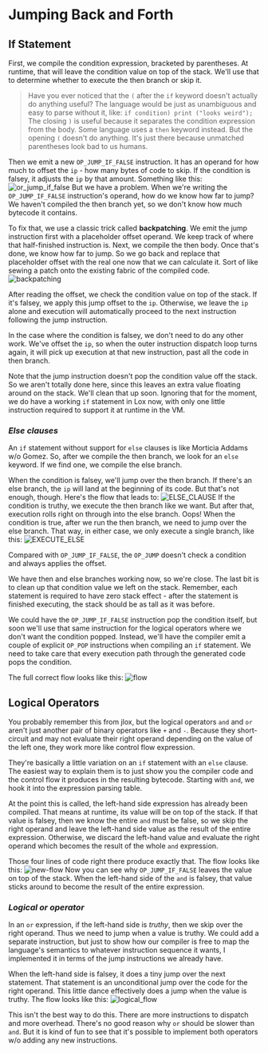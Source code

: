 # Jumping Back and Forth

## If Statement

First, we compile the condition expression, bracketed by parentheses. At runtime, that will leave the condition value on 
top of the stack. We'll use that to determine whether to execute the then branch or skip it.

> Have you ever noticed that the `(` after the `if` keyword doesn't actually do anything useful? The language would be 
> just as unambiguous and easy to parse without it, like:
> `if condition) print ("looks weird");`
> The closing `)` is useful because it separates the condition expression from the body. Some language uses a `then` 
> keyword instead. But the opening `(` doesn't do anything. It's just there because unmatched parentheses look bad to us
> humans.

Then we emit a new `OP_JUMP_IF_FALSE` instruction. It has an operand for how much to offset the `ip` - how many bytes of
code to skip. If the condition is falsey, it adjusts the `ip` by that amount. Something like this:
![or_jump_if_false](../pic/OR_JUMP_IF_FALSE.png)
But we have a problem. When we're writing the `OP_JUMP_IF_FALSE` instruction's operand, how do we know how far to jump?
We haven't compiled the then branch yet, so we don't know how much bytecode it contains.

To fix that, we use a classic trick called **backpatching**. We emit the jump instruction first with a placeholder 
offset operand. We keep track of where that half-finished instruction is. Next, we compile the then body. Once that's 
done, we know how far to jump. So we go back and replace that placeholder offset with the real one now that we can 
calculate it. Sort of like sewing a patch onto the existing fabric of the compiled code.
![backpatching](../pic/backpatching.png)


After reading the offset, we check the condition value on top of the stack. If it's falsey, we apply this jump offset to
the `ip`. Otherwise, we leave the `ip` alone and execution will automatically proceed to the next instruction following 
the jump instruction.

In the case where the condition is falsey, we don't need to do any other work. We've offset the `ip`, so when the outer
instruction dispatch loop turns again, it will pick up execution at that new instruction, past all the code in then 
branch.

Note that the jump instruction doesn't pop the condition value off the stack. So we aren't totally done here, since this
leaves an extra value floating around on the stack. We'll clean that up soon. Ignoring that for the moment, we do have 
a working `if` statement in Lox now, with only one little instruction required to support it at runtime in the VM.

### *Else clauses*

An `if` statement without support for `else` clauses is like Morticia Addams w/o Gomez. So, after we compile the then
branch, we look for an `else` keyword. If we find one, we compile the else branch.


When the condition is falsey, we'll jump over the then branch. If there's an else branch, the `ip` will land at the 
beginning of its code. But that's not enough, though. Here's the flow that leads to:
![ELSE_CLAUSE](../pic/ELSE_CLAUSE.png)
If the condition is truthy, we execute the then branch like we want. But after that, execution rolls right on through 
into the else branch. Oops! When the condition is true, after we run the then branch, we need to jump over the else 
branch. That way, in either case, we only execute a single branch, like this:
![EXECUTE_ELSE](../pic/EXECUTE_ELSE.png)


Compared with `OP_JUMP_IF_FALSE`, the `OP_JUMP` doesn't check a condition and always applies the offset.

We have then and else branches working now, so we're close. The last bit is to clean up that condition value we left on
the stack. Remember, each statement is required to have zero stack effect - after the statement is finished executing, 
the stack should be as tall as it was before.

We could have the `OP_JUMP_IF_FALSE` instruction pop the condition itself, but soon we'll use that same instruction for 
the logical operators where we don't want the condition popped. Instead, we'll have the compiler emit a couple of 
explicit `OP_POP` instructions when compiling an `if` statement. We need to take care that every execution path through
the generated code pops the condition.


The full correct flow looks like this:
![flow](../pic/ELSE_FLOW.png)


## Logical Operators

You probably remember this from jlox, but the logical operators `and` and `or` aren't just another pair of binary 
operators like `+` and `-`. Because they short-circuit and may not evaluate their right operand depending on the value 
of the left one, they work more like control flow expression.

They're basically a little variation on an `if` statement with an `else` clause. The easiest way to explain them is to 
just show you the compiler code and the control flow it produces in the resulting bytecode. Starting with `and`, we hook
it into the expression parsing table.


At the point this is called, the left-hand side expression has already been compiled. That means at runtime, its value 
will be on top of the stack. If that value is falsey, then we know the entire `and` must be false, so we skip the right 
operand and leave the left-hand side value as the result of the entire expression. Otherwise, we discard the left-hand
value and evaluate the right operand which becomes the result of the whole `and` expression.

Those four lines of code right there produce exactly that. The flow looks like this:
![new-flow](../pic/new_flow.png)
Now you can see why `OP_JUMP_IF_FALSE` leaves the value on top of the stack. When the left-hand side of the `and` is 
falsey, that value sticks around to become the result of the entire expression.

### *Logical or operator*

In an `or` expression, if the left-hand side is *truthy*, then we skip over the right operand. Thus we need to jump when
a value is truthy. We could add a separate instruction, but just to show how our compiler is free to map the language's
semantics to whatever instruction sequence it wants, I implemented it in terms of the jump instructions we already have.

When the left-hand side is falsey, it does a tiny jump over the next statement. That statement is an unconditional jump
over the code for the right operand. This little dance effectively does a jump when the value is truthy. The flow looks
like this:
![logical_flow](../pic/logical_flow.png)

This isn't the best way to do this. There are more instructions to dispatch and more overhead. There's no good reason
why `or` should be slower than `and`. But it is kind of fun to see that it's possible to implement both operators w/o
adding any new instructions.

